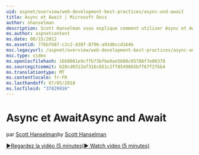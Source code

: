 ```yaml
---
uid: aspnet/overview/web-development-best-practices/async-and-await
title: Async et Await | Microsoft Docs
author: shanselman
description: Scott Hanselman vous explique comment utiliser Async et Await prise en charge dans ASP.NET 4.5.
ms.author: aspnetcontent
ms.date: 08/15/2012
ms.assetid: 776bf687-c2c2-438f-8796-a93d0ccd164b
msc.legacyurl: /aspnet/overview/web-development-best-practices/async-and-await
msc.type: video
ms.openlocfilehash: 16b8081e9cffb73bfbe0ae5680c05788f7e06378
ms.sourcegitcommit: b28cd0313af316c051c2ff8549865bff67f2fbb4
ms.translationtype: MT
ms.contentlocale: fr-FR
ms.lasthandoff: 07/05/2018
ms.locfileid: "37829916"
---
```

<a name="async-and-await"></a><span data-ttu-id="a6458-103">Async et Await</span><span class="sxs-lookup"><span data-stu-id="a6458-103">Async and Await</span></span>
====================
<span data-ttu-id="a6458-104">par [Scott Hanselman](https://github.com/shanselman)</span><span class="sxs-lookup"><span data-stu-id="a6458-104">by [Scott Hanselman](https://github.com/shanselman)</span></span>

[<span data-ttu-id="a6458-105">&#9654;Regardez la vidéo (5 minutes)</span><span class="sxs-lookup"><span data-stu-id="a6458-105">&#9654; Watch video (5 minutes)</span></span>](https://channel9.msdn.com/Blogs/ASP-NET-Site-Videos/async-and-await)
